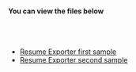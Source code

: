 <h4>You can view the files below</h4>
<br><br>
<ul>
  <li><a href="https://hsarfaraz.github.io/ResumeExporter/"> Resume Exporter first sample </a></li>
  <li><a href="https://hsarfaraz.github.io/ResumeExporter/sample_htmltopdf_10.html"> Resume Exporter second sample </a></li>
</ul>
